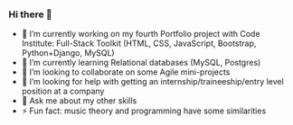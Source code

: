 ### Hi there 👋

- 🔭 I’m currently working on my fourth Portfolio project with Code Institute: 
Full-Stack Toolkit (HTML, CSS, JavaScript, Bootstrap, Python+Django, MySQL)
- 🌱 I’m currently learning Relational databases (MySQL, Postgres)
- 👯 I’m looking to collaborate on some Agile mini-projects
- 🤔 I’m looking for help with getting an internship/traineeship/entry level position at a company
- 💬 Ask me about my other skills
- ⚡ Fun fact: music theory and programming have some similarities
